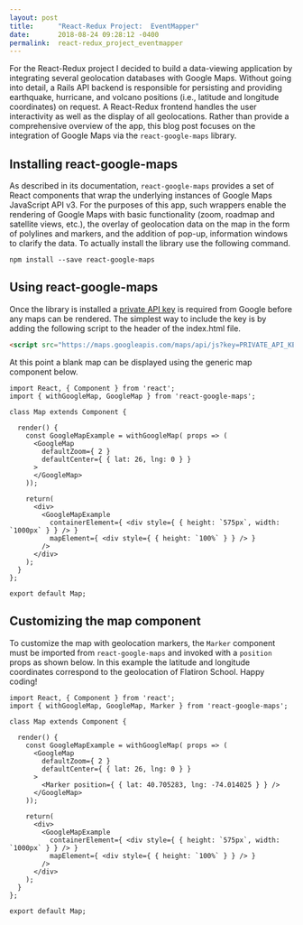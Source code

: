 ```yaml
---
layout: post
title:      "React-Redux Project:  EventMapper"
date:       2018-08-24 09:28:12 -0400
permalink:  react-redux_project_eventmapper
---
```


For the React-Redux project I decided to build a data-viewing application by integrating several geolocation databases with Google Maps. Without going into detail, a Rails API backend is responsible for persisting and providing earthquake, hurricane, and volcano positions (i.e., latitude and longitude coordinates) on request. A React-Redux frontend handles the user interactivity as well as the display of all geolocations. Rather than provide a comprehensive overview of the app, this blog post focuses on the integration of Google Maps via the `react-google-maps` library.

## Installing react-google-maps
As described in its documentation, `react-google-maps` provides a set of React components that wrap the underlying instances of Google Maps JavaScript API v3. For the purposes of this app, such wrappers enable the rendering of Google Maps with basic functionality (zoom, roadmap and satellite views, etc.), the overlay of geolocation data on the map in the form of polylines and markers, and the addition of pop-up, information windows to clarify the data. To actually install the library use the following command.
```
npm install --save react-google-maps
```

## Using react-google-maps
Once the library is installed a [private API key](https://developers.google.com/maps/documentation/javascript/get-api-key) is required from Google before any maps can be rendered. The simplest way to include the key is by adding the following script to the header of the index.html file.
```html
<script src="https://maps.googleapis.com/maps/api/js?key=PRIVATE_API_KEY"></script>
```
At this point a blank map can be displayed using the generic map component below.
```
import React, { Component } from 'react';
import { withGoogleMap, GoogleMap } from 'react-google-maps';

class Map extends Component {

  render() {
    const GoogleMapExample = withGoogleMap( props => (
      <GoogleMap
        defaultZoom={ 2 }
        defaultCenter={ { lat: 26, lng: 0 } }
      >
      </GoogleMap>
    ));

    return(
      <div>
        <GoogleMapExample
          containerElement={ <div style={ { height: `575px`, width: `1000px` } } /> }
          mapElement={ <div style={ { height: `100%` } } /> }
        />
      </div>
    );
  }
};

export default Map;
```

## Customizing the map component
To customize the map with geolocation markers, the `Marker` component must be imported from `react-google-maps` and invoked with a `position` props as shown below. In this example the latitude and longitude coordinates correspond to the geolocation of Flatiron School. Happy coding!
```
import React, { Component } from 'react';
import { withGoogleMap, GoogleMap, Marker } from 'react-google-maps';

class Map extends Component {

  render() {
    const GoogleMapExample = withGoogleMap( props => (
      <GoogleMap
        defaultZoom={ 2 }
        defaultCenter={ { lat: 26, lng: 0 } }
      >
        <Marker position={ { lat: 40.705283, lng: -74.014025 } } />
      </GoogleMap>
    ));

    return(
      <div>
        <GoogleMapExample
          containerElement={ <div style={ { height: `575px`, width: `1000px` } } /> }
          mapElement={ <div style={ { height: `100%` } } /> }
        />
      </div>
    );
  }
};

export default Map;
```
